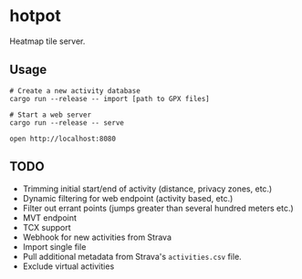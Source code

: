 # hotpot

Heatmap tile server.

## Usage

```
# Create a new activity database
cargo run --release -- import [path to GPX files]

# Start a web server
cargo run --release -- serve

open http://localhost:8080
```


## TODO

- Trimming initial start/end of activity (distance, privacy zones, etc.)
- Dynamic filtering for web endpoint (activity based, etc.)
- Filter out errant points (jumps greater than several hundred meters etc.)
- MVT endpoint
- TCX support
- Webhook for new activities from Strava
- Import single file
- Pull additional metadata from Strava's `activities.csv` file.
- Exclude virtual activities
